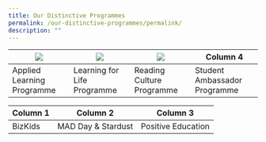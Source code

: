 ```yaml
---
title: Our Distinctive Programmes
permalink: /our-distinctive-programmes/permalink/
description: ""
---
```

| ![](/images/ALP.ico) | ![](/images/LLP.ico) | ![](/images/Reading%20Programme.ico) | Column 4 |
| -------- | -------- | -------- | -------- | 
| Applied Learning Programme     | Learning for Life Programme     | Reading Culture Programme     | Student Ambassador Programme     |


| Column 1 | Column 2 | Column 3 |
| -------- | -------- | -------- |
| BizKids     | MAD Day & Stardust     | Positive Education     |